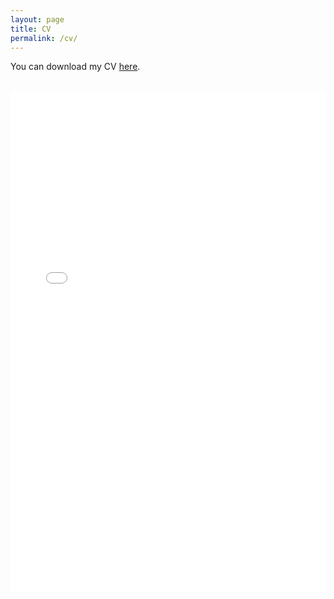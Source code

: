 ```yaml
---
layout: page
title: CV
permalink: /cv/
---
```


You can download my CV [here](/assets/Gabriela-AraujoCV.pdf).

<br>

<iframe src="../Gabriela-AraujoCV.pdf" width="100%" height="800px" style="border: none;">
  This browser does not support PDFs. Please download the PDF to view it: 
  <a href="../Gabriela-AraujoCV.pdf">Download PDF</a>.
</iframe>

